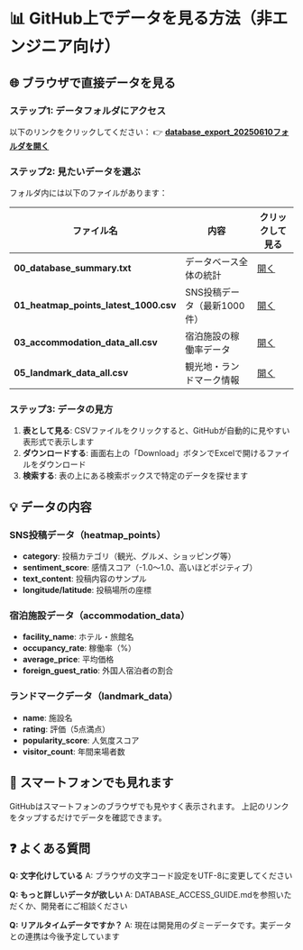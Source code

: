 # 📊 GitHub上でデータを見る方法（非エンジニア向け）

## 🌐 ブラウザで直接データを見る

### ステップ1: データフォルダにアクセス
以下のリンクをクリックしてください：
👉 **[database_export_20250610フォルダを開く](https://github.com/yukihara9294/uesugi-engine/tree/master/database_export_20250610)**

### ステップ2: 見たいデータを選ぶ

フォルダ内には以下のファイルがあります：

| ファイル名 | 内容 | クリックして見る |
|----------|------|----------------|
| **00_database_summary.txt** | データベース全体の統計 | [開く](https://github.com/yukihara9294/uesugi-engine/blob/master/database_export_20250610/00_database_summary.txt) |
| **01_heatmap_points_latest_1000.csv** | SNS投稿データ（最新1000件） | [開く](https://github.com/yukihara9294/uesugi-engine/blob/master/database_export_20250610/01_heatmap_points_latest_1000.csv) |
| **03_accommodation_data_all.csv** | 宿泊施設の稼働率データ | [開く](https://github.com/yukihara9294/uesugi-engine/blob/master/database_export_20250610/03_accommodation_data_all.csv) |
| **05_landmark_data_all.csv** | 観光地・ランドマーク情報 | [開く](https://github.com/yukihara9294/uesugi-engine/blob/master/database_export_20250610/05_landmark_data_all.csv) |

### ステップ3: データの見方

1. **表として見る**: CSVファイルをクリックすると、GitHubが自動的に見やすい表形式で表示します
2. **ダウンロードする**: 画面右上の「Download」ボタンでExcelで開けるファイルをダウンロード
3. **検索する**: 表の上にある検索ボックスで特定のデータを探せます

## 💡 データの内容

### SNS投稿データ（heatmap_points）
- **category**: 投稿カテゴリ（観光、グルメ、ショッピング等）
- **sentiment_score**: 感情スコア（-1.0〜1.0、高いほどポジティブ）
- **text_content**: 投稿内容のサンプル
- **longitude/latitude**: 投稿場所の座標

### 宿泊施設データ（accommodation_data）
- **facility_name**: ホテル・旅館名
- **occupancy_rate**: 稼働率（%）
- **average_price**: 平均価格
- **foreign_guest_ratio**: 外国人宿泊者の割合

### ランドマークデータ（landmark_data）
- **name**: 施設名
- **rating**: 評価（5点満点）
- **popularity_score**: 人気度スコア
- **visitor_count**: 年間来場者数

## 📱 スマートフォンでも見れます

GitHubはスマートフォンのブラウザでも見やすく表示されます。
上記のリンクをタップするだけでデータを確認できます。

## ❓ よくある質問

**Q: 文字化けしている**
A: ブラウザの文字コード設定をUTF-8に変更してください

**Q: もっと詳しいデータが欲しい**
A: DATABASE_ACCESS_GUIDE.mdを参照いただくか、開発者にご相談ください

**Q: リアルタイムデータですか？**
A: 現在は開発用のダミーデータです。実データとの連携は今後予定しています